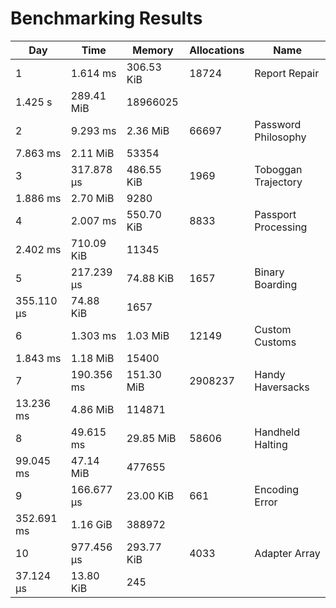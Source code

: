# Benchmarking Results

Day | Time | Memory | Allocations | Name
--- | --- | --- | --- | ---
1 | 1.614 ms | 306.53 KiB | 18724 | Report Repair
| 1.425 s | 289.41 MiB | 18966025 |
2 | 9.293 ms | 2.36 MiB | 66697 | Password Philosophy
| 7.863 ms | 2.11 MiB | 53354 |
3 | 317.878 μs | 486.55 KiB | 1969 | Toboggan Trajectory
| 1.886 ms | 2.70 MiB | 9280 |
4 | 2.007 ms | 550.70 KiB | 8833 | Passport Processing
| 2.402 ms | 710.09 KiB | 11345 |
5 | 217.239 μs | 74.88 KiB | 1657 | Binary Boarding
| 355.110 μs | 74.88 KiB | 1657 |
6 | 1.303 ms | 1.03 MiB | 12149 | Custom Customs
| 1.843 ms | 1.18 MiB | 15400 |
7 | 190.356 ms | 151.30 MiB | 2908237 | Handy Haversacks
| 13.236 ms | 4.86 MiB | 114871 |
8 | 49.615 ms | 29.85 MiB | 58606 | Handheld Halting
| 99.045 ms | 47.14 MiB | 477655 |
9 | 166.677 μs | 23.00 KiB | 661 | Encoding Error
| 352.691 ms | 1.16 GiB | 388972 |
10 | 977.456 μs | 293.77 KiB | 4033 | Adapter Array
| 37.124 μs | 13.80 KiB | 245 |
